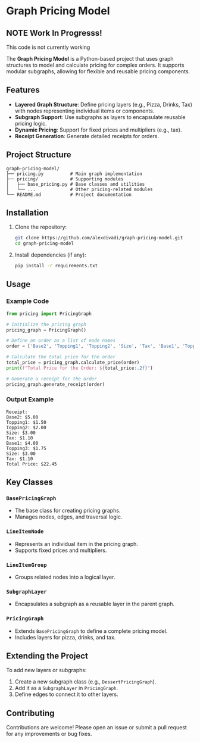 # Graph Pricing Model


## **NOTE** Work In Progresss!
This code is not currently working

The **Graph Pricing Model** is a Python-based project that uses graph structures to model and calculate pricing for complex orders. It supports modular subgraphs, allowing for flexible and reusable pricing components.

## Features

- **Layered Graph Structure**: Define pricing layers (e.g., Pizza, Drinks, Tax) with nodes representing individual items or components.
- **Subgraph Support**: Use subgraphs as layers to encapsulate reusable pricing logic.
- **Dynamic Pricing**: Support for fixed prices and multipliers (e.g., tax).
- **Receipt Generation**: Generate detailed receipts for orders.

## Project Structure

```
graph-pricing-model/
├── pricing.py          # Main graph implementation
├── pricing/            # Supporting modules
│   ├── base_pricing.py # Base classes and utilities
│   └── ...             # Other pricing-related modules
└── README.md           # Project documentation
```

## Installation

1. Clone the repository:
   ```bash
   git clone https://github.com/alexdivadi/graph-pricing-model.git
   cd graph-pricing-model
   ```

2. Install dependencies (if any):
   ```bash
   pip install -r requirements.txt
   ```

## Usage

### Example Code

```python
from pricing import PricingGraph

# Initialize the pricing graph
pricing_graph = PricingGraph()

# Define an order as a list of node names
order = ['Base2', 'Topping1', 'Topping2', 'Size', 'Tax', 'Base1', 'Topping3', 'Size', 'Tax']

# Calculate the total price for the order
total_price = pricing_graph.calculate_price(order)
print(f"Total Price for the Order: ${total_price:.2f}")

# Generate a receipt for the order
pricing_graph.generate_receipt(order)
```

### Output Example

```
Receipt:
Base2: $5.00
Topping1: $1.50
Topping2: $2.00
Size: $3.00
Tax: $1.10
Base1: $4.00
Topping3: $1.75
Size: $3.00
Tax: $1.10
Total Price: $22.45
```

## Key Classes

### `BasePricingGraph`
- The base class for creating pricing graphs.
- Manages nodes, edges, and traversal logic.

### `LineItemNode`
- Represents an individual item in the pricing graph.
- Supports fixed prices and multipliers.

### `LineItemGroup`
- Groups related nodes into a logical layer.

### `SubgraphLayer`
- Encapsulates a subgraph as a reusable layer in the parent graph.

### `PricingGraph`
- Extends `BasePricingGraph` to define a complete pricing model.
- Includes layers for pizza, drinks, and tax.

## Extending the Project

To add new layers or subgraphs:
1. Create a new subgraph class (e.g., `DessertPricingGraph`).
2. Add it as a `SubgraphLayer` in `PricingGraph`.
3. Define edges to connect it to other layers.

## Contributing

Contributions are welcome! Please open an issue or submit a pull request for any improvements or bug fixes.